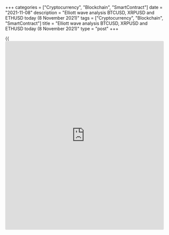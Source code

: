 +++
categories = ["Cryptocurrency", "Blockchain", "SmartContract"]
date = "2021-11-08"
description = "Elliott wave analysis BTCUSD, XRPUSD and ETHUSD today (8 November 2021)"
tags = ["Cryptocurrency", "Blockchain", "SmartContract"]
title = "Elliott wave analysis BTCUSD, XRPUSD and ETHUSD today (8 November 2021)"
type = "post"
+++

{{<iframe id="large-banner" src="https://www.bounty.group/#slide=7.0" width="100%" height="600" scrolling="no" style="border: 0px solid rgb(216, 221, 230); border-radius: 3px;">}}

2021-11-08

2021-11-08

Short-term forecast for BTCUSD, XRPUSD and ETHUSD 08.11.2021Roman Onegin

I welcome my readers!

I have prepared a short-term cryptocurrency forecast based on Elliott
wave analysis of Bitcoin, Ripple, and Ethereum. I offer entry signals to
trade each cryptocurrency.

The cryptocurrency pairs covered in the article should rise a little in
the near future and start declining after that.

The article covers the following subjects:

##  **Elliott wave Bitcoin analysis**

The BTCUSD market is forming the upward impulse wave, with horizontal
correction 4 unfolding inside as a double three [W]-[X]-[Y]. So far, the
down motive wave [W] has completed as a double zigzag. There is now
unfolding the final part of the linking wave [X], which is a triple
zigzag. The above-indicated wave should end at a level of around
67070.00, marked by impulse wave 3.

### Trading plan for [BTCUSD][1] today:

Buy 65346.00, TP 67070.00

* * *

##  **Elliott wave Ripple analysis**

The XRPUSD market is forming a large linking wave (X). The final sub-
wave of the linking wave (X) is developing as a double zigzag
[W]-[X]-[Y]. Let us explore the final sub-wave [Y] unfolding as an
ascending double zigzag (W)-(X)-(Y). The motive wave (Y) is composed of
sub-waves A-B-C, as outlined in the chart. The price should stop rising
in the indicated wave at a level of 1.380.

### Trading plan for [XRPUSD][2] **** today:

Buy 1.284, TP 1.380

* * *

##  **Elliott wave Ethereum analysis**

The ETHUSD market is forming an impulse upwave, namely, its middle part.
There is forming the upward impulse wave 3 composed of sub-waves
[1]-[2]-[3]-[4]-[5]. Wave 3 should soon finish. The market must be
rising in sub-wave [5] towards a level of 4930.00. Next, after wave 3
completes, the market should turn down and start declining in corrective
wave 4, as outlined in the chart.

### Trading plan for [ETHUSD][3] **** today:

Buy 4716.79, TP 4930.00

* * *

P.S. Did you like my article? Share it in social networks: it will be
the best “thank you" :)

Ask me questions and comment below. I’ll be glad to answer your
questions and give necessary explanations.

 **Useful links:**

  * I recommend trying to trade with a reliable broker [here][4]. The system allows you to trade by yourself or copy successful traders from all across the globe.
  * Use my promo-code BLOG for getting deposit bonus 50% on LiteForex platform. Just enter this code in the appropriate field while [depositing][5] your trading account.
  * Telegram chat for traders: <t.me/liteforexengchat>. We are sharing the signals and trading experience
  * Telegram channel with high-quality analytics, Forex reviews, training articles, and other useful things for traders <t.me/liteforex>

## Price chart of BTCUSD in real time mode

The content of this article reflects the author’s opinion and does not
necessarily reflect the official position of LiteForex. The material
published on this page is provided for informational purposes only and
should not be considered as the provision of investment advice for the
purposes of Directive 2004/39/EC.

Rate this article:

{{value}}

( {{count}} {{title}} )

   1. my.liteforex.com/trading/chart?symbol=BTCUSD
   2. my.liteforex.com/trading/chart?symbol=XRPUSD
   3. my.liteforex.com/trading/chart?symbol=ETHUSD
   4. my.liteforex.com/?category=analysts-opinions&slug=short-term-forecast-for-[BTC](https://www.playgroundfx.com/blog/who-is-the-creator-of-bitcoin/)usd-xrpusd-and-ethusd-08112021&openPopup=%2Fregistration%2Fpopup&utm_source=blog&utm_medium=article&utm_campaign=bonus
   5. my.liteforex.com/deposit/?category=analysts-opinions&slug=short-term-forecast-for-[BTC](https://www.playgroundfx.com/blog/who-is-the-creator-of-bitcoin/)usd-xrpusd-and-ethusd-08112021&promo_code=BLOG&utm_source=blog&utm_medium=article&utm_campaign=bonus